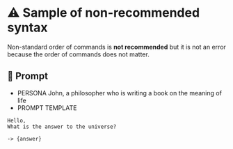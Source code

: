 # ⚠ Sample of non-recommended syntax

Non-standard order of commands is **not recommended** but it is not an error because the order of commands does not matter.

## 💬 Prompt

-   PERSONA John, a philosopher who is writing a book on the meaning of life
-   PROMPT TEMPLATE

```
Hello,
What is the answer to the universe?
```

`-> {answer}`

<!--
TODO: Make more permutations of wrong order of commands
-->
